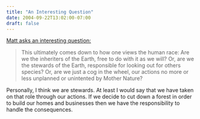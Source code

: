 ```yaml
---
title: "An Interesting Question"
date: 2004-09-22T13:02:00-07:00
draft: false
---
```

[Matt asks an interesting question: ](https://web.archive.org/web/20040924085445/http://www.parentetx.com/archives/2004_09.html#000336 "Parentetx.com: September 2004 Archives")

> This ultimately comes down to how one views the human race: Are we the inheriters of the Earth, free to do with it as we will? Or, are we the stewards of the Earth, responsible for looking out for others species? Or, are we just a cog in the wheel, our actions no more or less unplanned or unintented by Mother Nature?  

Personally, I think we are stewards. At least I would say that we have taken on that role through our actions. If we decide to cut down a forest in order to build our homes and businesses then we have the responsibility to handle the consequences.
